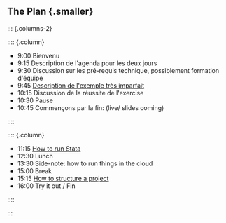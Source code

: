 ## The Plan {.smaller}


::: {.columns-2}

:::: {.column}

- 9:00 Bienvenu
- 9:15 Description de l'agenda pour les deux jours 
- 9:30 Discussion sur les pré-requis technique, possiblement formation d'équipe
- 9:45 [Description de l'exemple très imparfait](01-very-imperfect-example.html)
- 10:15 Discussion de la réussite de l'exercise
- 10:30 Pause
- 10:45 Commençons par la fin: (live/ slides coming)


::::
  
:::: {.column}

- 11:15 [How to run Stata](03-how-to-run-stata.html)
- 12:30 Lunch
- 13:30 Side-note: how to run things in the cloud
- 15:00 Break
- 15:15 [How to structure a project](05-how-to-structure-a-project.html)
- 16:00 Try it out / Fin

::::

:::

